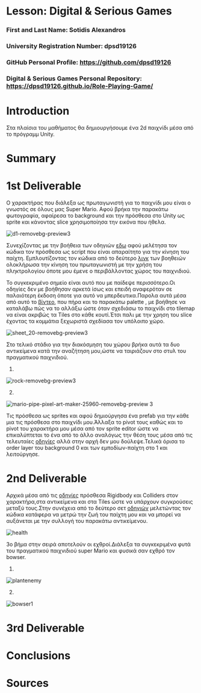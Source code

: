 # Lesson: Digital & Serious Games

### First and Last Name: Sotidis Alexandros
### University Registration Number: dpsd19126
### GitHub Personal Profile: https://github.com/dpsd19126
### Digital & Serious Games Personal Repository: https://dpsd19126.github.io/Role-Playing-Game/

# Introduction
Στα πλαίσια του μαθήματος θα δημιουργήσουμε ένα 2d παιχνίδι μέσα από το πρόγραμμ Unity.

# Summary


# 1st Deliverable
Ο χαρακτήρας που διάλεξα ως πρωταγωνιστή για το παιχνίδι μου είναι ο γνωστός σε όλους μας Super Mario. Αφού βρήκα την παρακάτω φωτογραφία, αφαίρεσα το background και την πρόσθεσα στο  Unity ως sprite και κάνοντας slice χρησιμοποίησα την εικόνα που ήθελα. 

![d1-removebg-preview3](https://user-images.githubusercontent.com/100956044/201169382-4a35e862-7134-44ef-8120-ad1e5eb1abbb.png)
 
Συνεχίζοντας με την βοήθεια των οδηγιών [εδω](https://learn.unity.com/tutorial/main-character-and-first-script?uv=2020.3&projectId=5c6166dbedbc2a0021b1bc7c#5cda9cf1edbc2a0968fb8617) αφού μελέτησα τον κώδικα τον πρόσθεσα ως script που είναι απαραίτητο για την κίνηση του παίχτη.
Εμπλουτίζοντας  τον κώδικα από το δεύτερο [λινκ](https://learn.unity.com/tutorial/character-controller-and-keyboard-input?uv=2020.3&projectId=5c6166dbedbc2a0021b1bc7c#) των βοηθειών ολοκλήρωσα την κίνηση του πρωταγωνιστή με την χρήση του πληκτρολογίου όποτε  μου έμενε ο περιβάλλοντας χώρος του παιχνιδιού.
 
Το συγκεκριμένο σημείο είναι αυτό που με παίδεψε περισσότερο.Οι οδηγίες δεν με βοήθησαν αρκετά ίσως και επειδή αναφερόταν σε παλαιότερη έκδοση όποτε για αυτό να μπερδευτικα.Παρολα αυτά μέσα από αυτό το [βίντεο](https://www.youtube.com/watch?v=DTp5zi8_u1U&t=7s), που πήρα και το παρακάτω  palette , με βοήθησε να καταλάβω πώς να το αλλάξω ώστε όταν σχεδιάσω το παιχνίδι στο tilemap να είναι ακριβώς τα Τiles στο κάθε κουτί.Έτσι παλι με την χρηση του slice έχοντας τα κομμάτια ξεχωριστά σχεδίασα τον υπόλοιπο χώρο.

![sheet_20-removebg-preview3](https://user-images.githubusercontent.com/100956044/201177661-5d0c8078-3f8d-4786-b7de-36872c88aef6.png)

Στο τελικό στάδιο για την διακόσμηση του χώρου βρήκα αυτά τα δυο αντικείμενα κατά την αναζήτηση μου,ώστε να ταιριάζουν στο στυλ του πραγματικού παιχνιδιού.





1)
![rock-removebg-preview3](https://user-images.githubusercontent.com/100956044/201179035-851c865d-faea-4456-8d9b-463085248349.png)







2)
![mario-pipe-pixel-art-maker-25960-removebg-preview 3](https://user-images.githubusercontent.com/100956044/201179057-22161d6f-b1ea-4e96-8a19-a9e3ab9b4002.png)

Τις πρόσθεσα ως sprites και αφού δημιούργησα ένα prefab για την κάθε μια τις πρόσθεσα στο παιχνίδι μου.Άλλαξα το pivot τους καθώς και το pivot του χαρακτήρα μου μέσα από τον sprite editor ώστε να επικαλύπτεται το ένα από το άλλο αναλόγως την θέση τους μέσα από τις τελευταίες [οδηγίες](https://learn.unity.com/tutorial/decorating-the-world?uv=2020.3&projectId=5c6166dbedbc2a0021b1bc7c#5ce2878aedbc2a0704649373) αλλά στην αρχή δεν μου δούλεψε.Τελικά όρισα το order layer του background 0 και των εμποδίων-παίχτη στο 1 και λειτούργησε.







# 2nd Deliverable
Αρχικά μέσα από τις [οδηγίες](https://learn.unity.com/tutorial/world-interactions-blocking-movement?uv=2020.3&projectId=5c6166dbedbc2a0021b1bc7c#) πρόσθεσα Rigidbody και Colliders στον χαρακτήρα,στα αντικείμενα και στα Τiles ώστε να υπάρχουν συγκρούσεις μεταξύ τους.Στην συνέχεια από το δεύτερο σετ  [οδηγιών](https://learn.unity.com/tutorial/world-interactions-collectibles?uv=2020.3&projectId=5c6166dbedbc2a0021b1bc7c#) μελετώντας τον κώδικα κατάφερα να μετρώ την ζωή του παίχτη μου και  να  μπορεί να αυξάνεται με την συλλογή του παρακάτω αντικείμενου.



![health](https://user-images.githubusercontent.com/100956044/207704774-267610e8-976b-43e9-b156-643431b7b67e.png)


3ο βήμα στην σειρά αποτελούν οι εχθροί.Διάλεξα τα συγκεκριμένα φυτά του πραγματικού παιχνιδιού super Mario και φυσικά σαν εχθρό τον bowser.


1)
![plantenemy](https://user-images.githubusercontent.com/100956044/207706755-3a7505be-1e0c-4402-96ca-d8d8621024d9.png)


2)
![bowser1](https://user-images.githubusercontent.com/100956044/207706704-c7f18a93-2105-44e8-9555-916703bfe14e.png)






# 3rd Deliverable 


# Conclusions


# Sources
